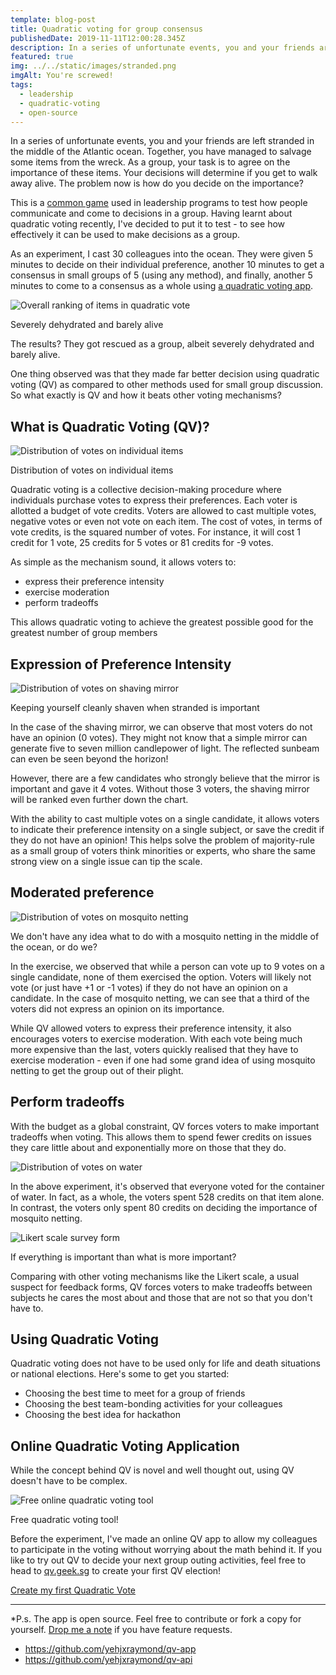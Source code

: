 ```yaml
---
template: blog-post
title: Quadratic voting for group consensus
publishedDate: 2019-11-11T12:00:28.345Z
description: In a series of unfortunate events, you and your friends are left stranded in the middle of the Atlantic ocean. Together, you have managed to salvage some items from the wreck. As a group, your task is to agree on the importance of these items. Your decisions will determine if you get to walk away alive. The problem now is how do you decide on the importance? Quadratic voting can help!
featured: true
img: ../../static/images/stranded.png
imgAlt: You're screwed!
tags:
  - leadership
  - quadratic-voting
  - open-source
---
```


In a series of unfortunate events, you and your friends are left stranded in the middle of the Atlantic ocean. Together, you have managed to salvage some items from the wreck. As a group, your task is to agree on the importance of these items. Your decisions will determine if you get to walk away alive. The problem now is how do you decide on the importance?

This is a <a href="https://insight.typepad.co.uk/insight/2009/02/lost-at-sea-a-team-building-game.html">common game</a> used in leadership programs to test how people communicate and come to decisions in a group. Having learnt about quadratic voting recently, I've decided to put it to test - to see how effectively it can be used to make decisions as a group.

As an experiment, I cast 30 colleagues into the ocean. They were given 5 minutes to decide on their individual preference, another 10 minutes to get a consensus in small groups of 5 (using any method), and finally, another 5 minutes to come to a consensus as a whole using <a href="https://qv.geek.sg/">a quadratic voting app</a>.

![Overall ranking of items in quadratic vote](../../static/images/quadratic-voting-group-consensus/overall-ranking.png)

<div class="text-center text-gray-600 text-sm -mt-2">
  Severely dehydrated and barely alive
</div>

The results? They got rescued as a group, albeit severely dehydrated and barely alive.

One thing observed was that they made far better decision using quadratic voting (QV) as compared to other methods used for small group discussion. So what exactly is QV and how it beats other voting mechanisms?

## What is Quadratic Voting (QV)?

![Distribution of votes on individual items](../../static/images/quadratic-voting-group-consensus/insights.jpg)

<div class="text-center text-gray-600 text-sm -mt-2">
  Distribution of votes on individual items
</div>

Quadratic voting is a collective decision-making procedure where individuals purchase votes to express their preferences. Each voter is allotted a budget of vote credits. Voters are allowed to cast multiple votes, negative votes or even not vote on each item. The cost of votes, in terms of vote credits, is the squared number of votes. For instance, it will cost 1 credit for 1 vote, 25 credits for 5 votes or 81 credits for -9 votes.

As simple as the mechanism sound, it allows voters to:

- express their preference intensity
- exercise moderation
- perform tradeoffs

This allows quadratic voting to achieve the greatest possible good for the greatest number of group members

## Expression of Preference Intensity

![Distribution of votes on shaving mirror](../../static/images/quadratic-voting-group-consensus/shaving-mirror.png)

<div class="text-center text-gray-600 text-sm -mt-2">
  Keeping yourself cleanly shaven when stranded is important
</div>

In the case of the shaving mirror, we can observe that most voters do not have an opinion (0 votes). They might not know that a simple mirror can generate five to seven million candlepower of light. The reflected sunbeam can even be seen beyond the horizon!

However, there are a few candidates who strongly believe that the mirror is important and gave it 4 votes. Without those 3 voters, the shaving mirror will be ranked even further down the chart.

With the ability to cast multiple votes on a single candidate, it allows voters to indicate their preference intensity on a single subject, or save the credit if they do not have an opinion! This helps solve the problem of majority-rule as a small group of voters think minorities or experts, who share the same strong view on a single issue can tip the scale.

## Moderated preference

![Distribution of votes on mosquito netting](../../static/images/quadratic-voting-group-consensus/mosquito.png)

<div class="text-center text-gray-600 text-sm -mt-2">
  We don't have any idea what to do with a mosquito netting in the middle of the ocean, or do we?
</div>

In the exercise, we observed that while a person can vote up to 9 votes on a single candidate, none of them exercised the option. Voters will likely not vote (or just have +1 or -1 votes) if they do not have an opinion on a candidate. In the case of mosquito netting, we can see that a third of the voters did not express an opinion on its importance.

While QV allowed voters to express their preference intensity, it also encourages voters to exercise moderation. With each vote being much more expensive than the last, voters quickly realised that they have to exercise moderation - even if one had some grand idea of using mosquito netting to get the group out of their plight.

## Perform tradeoffs

With the budget as a global constraint, QV forces voters to make important tradeoffs when voting. This allows them to spend fewer credits on issues they care little about and exponentially more on those that they do.

![Distribution of votes on water](../../static/images/quadratic-voting-group-consensus/water.png)

In the above experiment, it's observed that everyone voted for the container of water. In fact, as a whole, the voters spent 528 credits on that item alone. In contrast, the voters only spent 80 credits on deciding the importance of mosquito netting.

![Likert scale survey form](../../static/images/quadratic-voting-group-consensus/likert.png)

<div class="text-center text-gray-600 text-sm -mt-2">
  If everything is important than what is more important?
</div>

Comparing with other voting mechanisms like the Likert scale, a usual suspect for feedback forms, QV forces voters to make tradeoffs between subjects he cares the most about and those that are not so that you don't have to.

## Using Quadratic Voting

Quadratic voting does not have to be used only for life and death situations or national elections. Here's some to get you started:

- Choosing the best time to meet for a group of friends
- Choosing the best team-bonding activities for your colleagues
- Choosing the best idea for hackathon

## Online Quadratic Voting Application

While the concept behind QV is novel and well thought out, using QV doesn't have to be complex.

![Free online quadratic voting tool](../../static/images/quadratic-voting-group-consensus/quadratic-voting-online-geek-sg.png)

<div class="text-center text-gray-600 text-sm -mt-2">
  Free quadratic voting tool!
</div>

Before the experiment, I've made an online QV app to allow my colleagues to participate in the voting without worrying about the math behind it. If you like to try out QV to decide your next group outing activities, feel free to head to <a href="https://qv.geek.sg/">qv.geek.sg</a> to create your first QV election!

[Create my first Quadratic Vote](https://qv.geek.sg/)

---

\*P.s. The app is open source. Feel free to contribute or fork a copy for yourself. <a href="/contact">Drop me a note</a> if you have feature requests.

- https://github.com/yehjxraymond/qv-app
- https://github.com/yehjxraymond/qv-api
